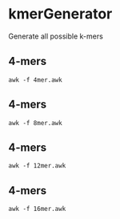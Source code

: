 # kmerGenerator
Generate all possible k-mers
<h2>4-mers</h2>
  <code>awk -f 4mer.awk</code>
<h2>4-mers</h2>
  <code>awk -f 8mer.awk</code>
<h2>4-mers</h2>
  <code>awk -f 12mer.awk</code>
<h2>4-mers</h2>
  <code>awk -f 16mer.awk</code>

